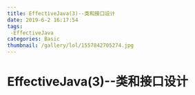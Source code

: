 ```yaml
---
title: EffectiveJava(3)--类和接口设计
date: 2019-6-2 16:17:54
tags:
 -EffectiveJava
categories: Basic
thumbnail: /gallery/lol/1557842705274.jpg
---
```


# EffectiveJava(3)--类和接口设计